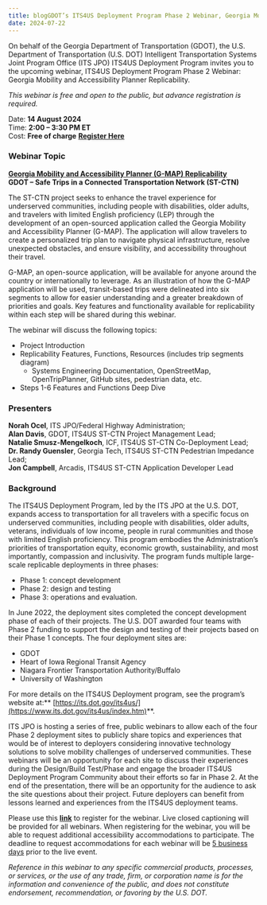 ```yaml
---
title: blogGDOT’s ITS4US Deployment Program Phase 2 Webinar, Georgia Mobility and Accessibility Planner Replicability
date: 2024-07-22
---
```


On behalf of the Georgia Department of Transportation (GDOT), the U.S. Department of Transportation (U.S. DOT) Intelligent Transportation Systems Joint Program Office (ITS JPO) ITS4US Deployment Program invites you to the upcoming webinar, ITS4US Deployment Program Phase 2 Webinar: Georgia Mobility and Accessibility Planner Replicability.

*This webinar is free and open to the public, but advance registration is required.*

Date: **14 August 2024**  
Time: **2:00 – 3:30 PM ET**  
Cost: **Free of charge** [**Register Here**](https://www.eventbrite.com/e/georgia-mobility-and-accessibility-planner-g-map-replicability-webinar-registration-938564490657?aff=oddtdtcreator)

### Webinar Topic

**<u>Georgia Mobility and Accessibility Planner (G-MAP) Replicability</u>**<u><br></u>**GDOT – Safe Trips in a Connected Transportation Network (ST-CTN)**

The ST-CTN project seeks to enhance the travel experience for underserved communities, including people with disabilities, older adults, and travelers with limited English proficiency (LEP) through the development of an open-sourced application called the Georgia Mobility and Accessibility Planner (G-MAP). The application will allow travelers to create a personalized trip plan to navigate physical infrastructure, resolve unexpected obstacles, and ensure visibility, and accessibility throughout their travel.

G-MAP, an open-source application, will be available for anyone around the country or internationally to leverage. As an illustration of how the G-MAP application will be used, transit-based trips were delineated into six segments to allow for easier understanding and a greater breakdown of priorities and goals. Key features and functionality available for replicability within each step will be shared during this webinar.

The webinar will discuss the following topics:

- Project Introduction
- Replicability Features, Functions, Resources (includes trip segments diagram)
    - Systems Engineering Documentation, OpenStreetMap, OpenTripPlanner, GitHub sites, pedestrian data, etc.
- Steps 1-6 Features and Functions Deep Dive

### Presenters

**Norah Ocel**, ITS JPO/Federal Highway Administration;  
**Alan Davis**, GDOT, ITS4US ST-CTN Project Management Lead;  
**Natalie Smusz-Mengelkoch**, ICF, ITS4US ST-CTN Co-Deployment Lead;  
**Dr. Randy Guensler**, Georgia Tech, ITS4US ST-CTN Pedestrian Impedance Lead;  
**Jon Campbell**, Arcadis, ITS4US ST-CTN Application Developer Lead

### Background

The ITS4US Deployment Program, led by the ITS JPO at the U.S. DOT, expands access to transportation for all travelers with a specific focus on underserved communities, including people with disabilities, older adults, veterans, individuals of low income, people in rural communities and those with limited English proficiency. This program embodies the Administration’s priorities of transportation equity, economic growth, sustainability, and most importantly, compassion and inclusivity. The program funds multiple large-scale replicable deployments in three phases:

- Phase 1: concept development
- Phase 2: design and testing
- Phase 3: operations and evaluation.

In June 2022, the deployment sites completed the concept development phase of each of their projects. The U.S. DOT awarded four teams with Phase 2 funding to support the design and testing of their projects based on their Phase 1 concepts. The four deployment sites are:

- GDOT
- Heart of Iowa Regional Transit Agency
- Niagara Frontier Transportation Authority/Buffalo
- University of Washington

For more details on the ITS4US Deployment program, see the program’s website at:** [https://its.dot.gov/its4us/](https://www.its.dot.gov/its4us/index.htm)**.

ITS JPO is hosting a series of free, public webinars to allow each of the four Phase 2 deployment sites to publicly share topics and experiences that would be of interest to deployers considering innovative technology solutions to solve mobility challenges of underserved communities. These webinars will be an opportunity for each site to discuss their experiences during the Design/Build Test/Phase and engage the broader ITS4US Deployment Program Community about their efforts so far in Phase 2. At the end of the presentation, there will be an opportunity for the audience to ask the site questions about their project. Future deployers can benefit from lessons learned and experiences from the ITS4US deployment teams.

Please use this [**link**](https://www.eventbrite.com/e/georgia-mobility-and-accessibility-planner-g-map-replicability-webinar-registration-938564490657?aff=oddtdtcreator) to register for the webinar. Live closed captioning will be provided for all webinars. When registering for the webinar, you will be able to request additional accessibility accommodations to participate. The deadline to request accommodations for each webinar will be <u>5 business days</u> prior to the live event.

*Reference in this webinar to any specific commercial products, processes, or services, or the use of any trade, firm, or corporation name is for the information and convenience of the public, and does not constitute endorsement, recommendation, or favoring by the U.S. DOT.*

